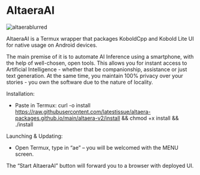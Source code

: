 # AltaeraAI

![altaerablurred](https://github.com/latestissue/AltaeraAI/assets/121747280/45f145bf-7240-46d1-983c-a0c83e4de426)


AltaeraAI is a Termux wrapper that packages KoboldCpp and Kobold Lite UI for native usage on Android devices.

The main premise of it is to automate AI Inference using a smartphone, with the help of well-chosen, open tools. This allows you for instant access to Artificial Intelligence - whether that be companionship, assistance or just text generation. At the same time, you maintain 100% privacy over your stories - you own the software due to the nature of locality.

Installation:

- Paste in Termux:
   curl -o install https://raw.githubusercontent.com/latestissue/altaera-packages.github.io/main/altaera-v2/install && chmod +x install && ./install


Launching & Updating:

- Open Termux, type in “ae” – you will be welcomed with the MENU screen.

The “Start AltaeraAI” button will forward you to a browser with deployed UI.
